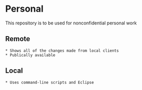 Personal
========

This repository is to be used for nonconfidential personal work

## Remote
	* Shows all of the changes made from local clients
	* Publically available

## Local

	* Uses command-line scripts and Eclipse
